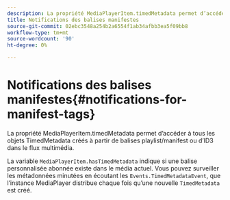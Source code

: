 ```yaml
---
description: La propriété MediaPlayerItem.timedMetadata permet d’accéder à tous les objets TimedMetadata créés à partir de balises playlist/manifest ou d’ID3 dans le flux multimédia.
title: Notifications des balises manifestes
source-git-commit: 02ebc3548a254b2a6554f1ab34afbb3ea5f09bb8
workflow-type: tm+mt
source-wordcount: '90'
ht-degree: 0%

---
```


# Notifications des balises manifestes{#notifications-for-manifest-tags}

La propriété MediaPlayerItem.timedMetadata permet d’accéder à tous les objets TimedMetadata créés à partir de balises playlist/manifest ou d’ID3 dans le flux multimédia.

<!--<a id="section_9A22F6F1EA1F4F0C9E0C7687D12AA4AA"></a>-->

La variable `MediaPlayerItem.hasTimedMetadata` indique si une balise personnalisée abonnée existe dans le média actuel. Vous pouvez surveiller les métadonnées minutées en écoutant les `Events.TimedMetadataEvent`, que l’instance MediaPlayer distribue chaque fois qu’une nouvelle `TimedMetadata` est créé.

